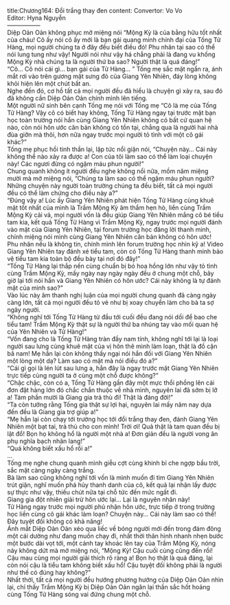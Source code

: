 title:Chương164: Đổi trắng thay đen
content:
Convertor: Vo Vo<br>Editor: Hyna Nguyễn<br>—————–<br>Diệp Oản Oản không phục mở miệng nói “Mộng Kỳ là của bằng hữu tốt nhất của cháu! Cô ấy nói cô ấy mới là bạn gái quang minh chính đại của Tống Tử Hàng, mọi người chúng ta ở đây đều biết điều đó! Phu nhân tại sao có thể nói lung tung như vậy! Người nói như vậy há chẳng phải là đang vu khống Mộng Kỳ nhà chúng ta là người thứ ba sao? Người thật là quá đáng!”<br>“Cô… Cô nói cái gì… bạn gái của Tử Hàng… ” Tống mẹ sắc mặt ngẩn ra, ánh mắt rơi vào trên gương mặt sưng đỏ của Giang Yên Nhiên, đáy lòng không khỏi hiện lên một chút bất an.<br>Nghe đến đó, cơ hồ tất cả mọi người đều đã hiểu là chuyện gì xảy ra, sau đó đã không cần Diệp Oản Oản chính mình lên tiếng.<br>Một người nữ sinh bên cạnh Tống mẹ nói với Tống mẹ “Cô là mẹ của Tống Tử Hàng? Vậy cô có biết hay không, Tống Tử Hàng ngay tại trước mặt bạn học toàn trường nói hắn cùng Giang Yên Nhiên không có bất cứ quan hệ nào, còn nói hôn ước căn bản không có tồn tại, chẳng qua là người hai nhà đùa giỡn mà thôi, hơn nữa ngay trước mọi người tỏ tình với một cô gái khác?”<br>Tống mẹ phục hồi tinh thần lại, lập tức nổi giận nói, “Chuyện này… Cái này không thể nào xảy ra được a! Con của tôi làm sao có thể làm loại chuyện này! Các ngươi đừng có ngậm máu phun người!”<br>Chung quanh không ít người đều nghe không nổi nữa, mồm năm miệng mười mà mở miệng nói, “Chúng ta làm sao có thể ngậm máu phun người? Những chuyện này người toàn trường chúng ta đều biết, tất cả mọi người đều có thể làm chứng cho điều này a?”<br>“Đúng vậy a! Lúc ấy Giang Yên Nhiên phát hiện Tống Tử Hàng cùng khuê mật tốt nhất của mình là Trầm Mộng Kỳ âm thầm hẹn hò, liền cùng Trầm Mộng Kỳ cải vả, mọi người vốn là đều giúp Giang Yên Nhiên mắng cô bé tiểu tam kia, kết quả Tống Tử Hàng vì Trầm Mộng Kỳ, ngay trước mọi người đánh vào mặt của Giang Yên Nhiên, tại forum trường học đăng lời thanh minh, chính miệng nói mình cùng Giang Yên Nhiên căn bản không có hôn ước! Phu nhân nếu là không tin, chính mình lên forum trường học nhìn kỹ a! Video Giang Yên Nhiên tay đánh xé tiểu tam, còn có Tống Tử Hàng thanh minh bảo vệ tiểu tam kia toàn bộ đều bày tại nơi đó đây!”<br>“Tống Tử Hàng lại thắp nến cùng chuẩn bị bó hoa hồng lớn như vậy tỏ tình cùng Trầm Mộng Kỳ, mấy ngày nay ngày ngày đều ở chung một chỗ, bây giờ lại tới nói hắn và Giang Yên Nhiên có hôn ước? Cái này không là tự đánh mặt của mình sao?”<br>Vào lúc này âm thanh nghị luận của mọi người chung quanh đã càng ngày càng lớn, tất cả mọi người đều tỏ vẻ như bị xoay chuyển làm cho bà ta sợ ngây người.<br>“Không nghĩ tới Tống Tử Hàng từ đầu tới cuối đều đang nói dối để bao che tiểu tam! Trầm Mộng Kỳ thật sự là người thứ ba nhúng tay vào mối quan hệ của Yên Nhiên và Tử Hàng!”<br>“Vốn đang cho là Tống Tử Hàng tràn đầy nam tính, không nghĩ tới lại là loại người sau lưng cùng khuê mật của vị hôn thê mình làm loạn, thật là đồ cặn bã nam! Mẹ hắn lại còn không thấy ngại nói hắn đối với Giang Yên Nhiên một lòng một dạ? Làm sao có mặt mà nói điều đó a?”<br>“Cái gì gọi là lén lút sau lưng a, hắn đây là ngay trước mặt Giang Yên Nhiên trực tiếp cùng người ta ở cùng một chỗ được không?”<br>“Chậc chậc, còn có a, Tống Tử Hàng gần đây một mực thổi phồng lên cái đơn đặt hàng lớn đó chắc chắn thuộc về nhà mình, nguyên lai đã sớm bị lỡ a! Tám phần mười là Giang gia trả thù đi! Thật là đáng đời!”<br>“Ta còn tưởng rằng Tống gia thật sự lợi hại, nguyên lai mấy năm nay dựa đến đều là Giang gia trợ giúp a!”<br>“Mẹ hắn lại còn chạy tới trường học tới đổi trắng thay đen, đánh Giang Yên Nhiên một bạt tai, trả thù cho con mình! Trời ơi! Quả thật là tam quan đều bị lật đổ! Bọn họ không hổ là người một nhà a! Đơn giản đều là người vong ân phụ nghĩa bạch nhãn lang!”<br>“Quá không biết xấu hổ rồi a!”<br>…<br>Tống mẹ nghe chung quanh mình giễu cợt cùng khinh bỉ che ngợp bầu trời, sắc mặt càng ngày càng trắng.<br>Bà làm sao cũng không nghĩ tới vốn là mình muốn đi tìm Giang Yên Nhiên trút giận, nghĩ muốn phá hủy thanh danh của cô, kết quả lại nhận lấy được sự thực như vậy, thiếu chút nữa tại chỗ tức đến mức ngất đi.<br>Giang gia đột nhiên giải trừ hôn ước lại… Lại là nguyên nhân này!<br>Tử Hàng ngay trước mọi người phủ nhận hôn ước, trực tiếp ở trong trường học liền cùng cô gái khác làm loạn? Chuyện này… Cái này làm sao có thể! Đây tuyệt đối không có khả năng!<br>Ánh mắt Diệp Oản Oản xéo qua liếc về bóng người mới đến trong đám đông một cái dường như đang muốn chạy đi, nhất thời thân hình nhanh nhẹn bước một bước dài vọt tới, một cánh tay khoác lên tay của Trầm Mộng Kỳ, nóng nảy không dứt mà mở miệng nói, “Mộng Kỳ! Cậu cuối cùng cũng đến rồi! Cậu mau cùng mọi người giải thích rõ ràng a! Bọn họ thật là quá đáng, lại còn nói cậu là tiểu tam không biết xấu hổ! Cậu tuyệt đối không phải là người như thế có đúng hay không?”<br>Nhất thời, tất cả mọi người đều hướng phương hướng của Diệp Oản Oản nhìn lại, chỉ thấy Trầm Mộng Kỳ bị Diệp Oản Oản ngăn lại thần sắc hốt hoảng cùng Tống Tử Hàng sóng vai đứng chung một chỗ.